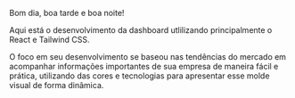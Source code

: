 Bom dia, boa tarde e boa noite!


Aqui está o desenvolvimento da dashboard utlilizando principalmente o React e Tailwind CSS.

O foco em seu desenvolvimento se baseou nas tendências do mercado em acompanhar informações importantes de sua empresa de maneira fácil e prática, utilizando das cores e tecnologias para apresentar esse molde visual de forma dinâmica.

